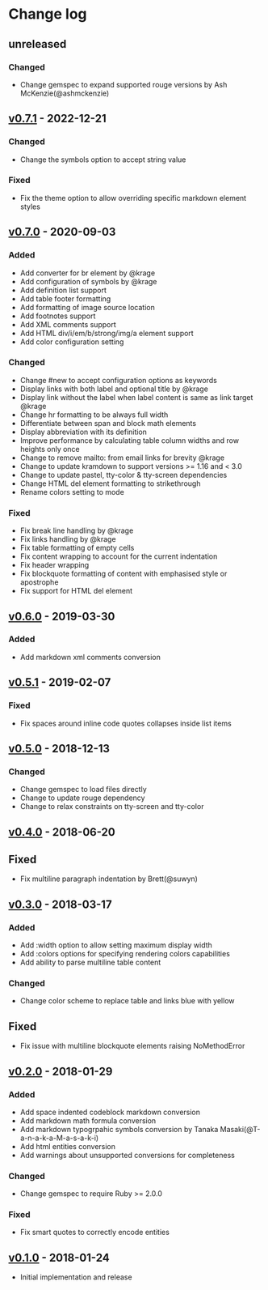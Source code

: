 # Change log

## unreleased

### Changed
* Change gemspec to expand supported rouge versions by Ash McKenzie(@ashmckenzie)

## [v0.7.1] - 2022-12-21

### Changed
* Change the symbols option to accept string value

### Fixed
* Fix the theme option to allow overriding specific markdown element styles

## [v0.7.0] - 2020-09-03

### Added
* Add converter for br element by @krage
* Add configuration of symbols by @krage
* Add definition list support
* Add table footer formatting
* Add formatting of image source location
* Add footnotes support
* Add XML comments support
* Add HTML div/i/em/b/strong/img/a element support
* Add color configuration setting

### Changed
* Change #new to accept configuration options as keywords
* Display links with both label and optional title by @krage
* Display link without the label when label content is same as link target @krage
* Change hr formatting to be always full width
* Differentiate between span and block math elements
* Display abbreviation with its definition
* Improve performance by calculating table column widths and row heights only once
* Change to remove mailto: from email links for brevity @krage
* Change to update kramdown to support versions >= 1.16 and < 3.0
* Change to update pastel, tty-color & tty-screen dependencies
* Change HTML del element formatting to strikethrough
* Rename colors setting to mode

### Fixed
* Fix break line handling by @krage
* Fix links handling by @krage
* Fix table formatting of empty cells
* Fix content wrapping to account for the current indentation
* Fix header wrapping
* Fix blockquote formatting of content with emphasised style or apostrophe
* Fix support for HTML del element

## [v0.6.0] - 2019-03-30

### Added
* Add markdown xml comments conversion

## [v0.5.1] - 2019-02-07

### Fixed
* Fix spaces around inline code quotes collapses inside list items

## [v0.5.0] - 2018-12-13

### Changed
* Change gemspec to load files directly
* Change to update rouge dependency
* Change to relax constraints on tty-screen and tty-color

## [v0.4.0] - 2018-06-20

## Fixed
* Fix multiline paragraph indentation by Brett(@suwyn)

## [v0.3.0] - 2018-03-17

### Added
* Add :width option to allow setting maximum display width
* Add :colors options for specifying rendering colors capabilities
* Add ability to parse multiline table content

### Changed
* Change color scheme to replace table and links blue with yellow

## Fixed
* Fix issue with multiline blockquote elements raising NoMethodError

## [v0.2.0] - 2018-01-29

### Added
* Add space indented codeblock markdown conversion
* Add markdown math formula conversion
* Add markdown typogrpahic symbols conversion by Tanaka Masaki(@T-a-n-a-k-a-M-a-s-a-k-i)
* Add html entities conversion
* Add warnings about unsupported conversions for completeness

### Changed
* Change gemspec to require Ruby >= 2.0.0

### Fixed
* Fix smart quotes to correctly encode entities

## [v0.1.0] - 2018-01-24

* Initial implementation and release

[v0.7.1]: https://github.com/piotrmurach/tty-markdown/compare/v0.7.0...v0.7.1
[v0.7.0]: https://github.com/piotrmurach/tty-markdown/compare/v0.6.0...v0.7.0
[v0.6.0]: https://github.com/piotrmurach/tty-markdown/compare/v0.5.1...v0.6.0
[v0.5.1]: https://github.com/piotrmurach/tty-markdown/compare/v0.5.0...v0.5.1
[v0.5.0]: https://github.com/piotrmurach/tty-markdown/compare/v0.4.0...v0.5.0
[v0.4.0]: https://github.com/piotrmurach/tty-markdown/compare/v0.3.0...v0.4.0
[v0.3.0]: https://github.com/piotrmurach/tty-markdown/compare/v0.2.0...v0.3.0
[v0.2.0]: https://github.com/piotrmurach/tty-markdown/compare/v0.1.0...v0.2.0
[v0.1.0]: https://github.com/piotrmurach/tty-markdown/compare/v0.1.0
